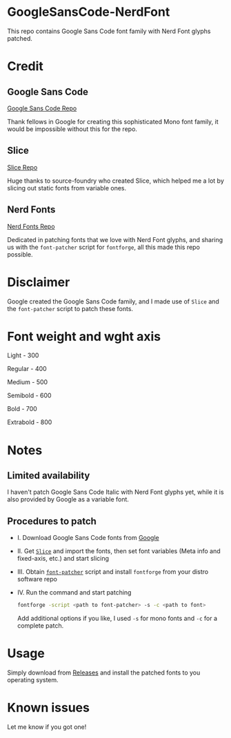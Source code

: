 # GoogleSansCode-NerdFont
This repo contains Google Sans Code font family with Nerd Font glyphs patched.


# Credit

## Google Sans Code

[Google Sans Code Repo](https://github.com/googlefonts/googlesans-code)

Thank fellows in Google for creating this sophisticated Mono font family, it would be impossible without this for the repo.

## Slice

[Slice Repo](https://github.com/source-foundry/Slice)

Huge thanks to source-foundry who created Slice, which helped me a lot by slicing out static fonts from variable ones.

## Nerd Fonts

[Nerd Fonts Repo](https://github.com/ryanoasis/nerd-fonts)

Dedicated in patching fonts that we love with Nerd Font glyphs, and sharing us with the `font-patcher` script for `fontforge`, all this made this repo possible.


# Disclaimer

Google created the Google Sans Code family, and I made use of `Slice` and the `font-patcher` script to patch these fonts.


# Font weight and wght axis

Light - 300

Regular - 400

Medium - 500

Semibold - 600

Bold - 700

Extrabold - 800


# Notes

## Limited availability

I haven't patch Google Sans Code Italic with Nerd Font glyphs yet, while it is also provided by Google as a variable font.

## Procedures to patch

- I. Download Google Sans Code fonts from [Google](https://github.com/googlefonts/googlesans-code)

- II. Get [`Slice`](https://github.com/source-foundry/Slice) and import the fonts, then set font variables (Meta info and fixed-axis, etc.) and start slicing

- III. Obtain [`font-patcher`](https://github.com/ryanoasis/nerd-fonts?tab=readme-ov-file#font-patcher) script and install `fontforge` from your distro software repo

- IV. Run the command and start patching
  
  ```sh
  fontforge -script <path to font-patcher> -s -c <path to font>
  ```
  
  Add additional options if you like, I used `-s` for mono fonts and `-c` for a complete patch. 


# Usage

Simply download from [Releases](https://github.com/E-Vertin/GoogleSansCode-NerdFont/releases) and install the patched fonts to you operating system.


# Known issues

Let me know if you got one!